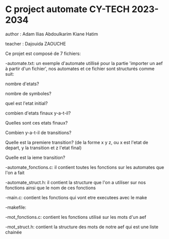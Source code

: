 # C project automate CY-TECH 2023-2034

author : Adam Ilias Abdoulkarim Kiane Hatim

teacher : Dajouida ZAOUCHE

Ce projet est composé de 7 fichiers:

-automate.txt: un exemple d'automate utillisé pour la partie 'importer un aef à partir d'un fichier', nos automates et ce fichier sont structurés comme suit:

nombre d'etats?

nombre de symboles?

quel est l'etat initial?

combien d'etats finaux y-a-t-il?

Quelles sont ces etats finaux?

Combien y-a-t-il de transitions?

Quelle est la premiere transition? (de la forme x y z, ou x est l'etat de depart, y la transition et z l'etat final)

Quelle est la ieme transition?

-automate_fonctions.c: il contient toutes les fonctions sur les automates que l'on a fait

-automate_struct.h: il contient la structure que l'on a utiliser sur nos fonctions ainsi que le nom de ces fonctions

-main.c: contient les fonctions qui vont etre executees avec le make

-makefile:

-mot_fonctions.c: contient les fonctions utilisé sur les mots d'un aef

-mot_struct.h: contient la structure des mots de notre aef qui est une liste chainée
